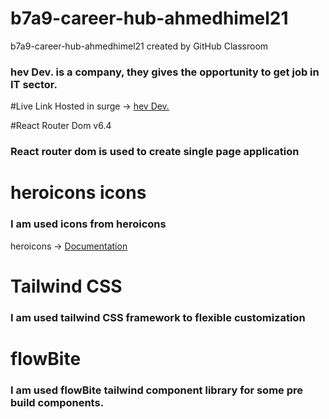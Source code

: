 # b7a9-career-hub-ahmedhimel21
b7a9-career-hub-ahmedhimel21 created by GitHub Classroom

### hev Dev. is a company, they gives the opportunity to get job in IT sector.

#Live Link
Hosted in surge -> [hev Dev.](https://pages.github.com/)

#React Router Dom v6.4
### React router dom is used to create single page application

# heroicons icons
### I am used icons from heroicons
heroicons -> [Documentation]([https://pages.github.com/](https://github.com/tailwindlabs/heroicons))

# Tailwind CSS
### I am used tailwind CSS framework to flexible customization

# flowBite
### I am used flowBite tailwind component library for some pre build components.
